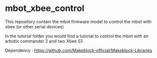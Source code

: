 # mbot_xbee_control
This repository contain the mbot firmware model to control the mbot with xbee (or other serial devices)

In the tutorial folder you would find a tutorial to control the mbot with an arbotix commander 2 and two Xbee S1.

Dependency : https://github.com/Makeblock-official/Makeblock-Libraries
